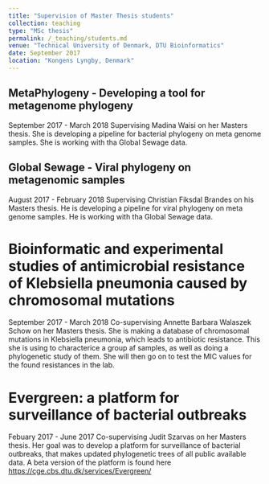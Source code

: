 ```yaml
---
title: "Supervision of Master Thesis students"
collection: teaching
type: "MSc thesis"
permalink: /_teaching/students.md
venue: "Technical University of Denmark, DTU Bioinformatics"
date: September 2017
location: "Kongens Lyngby, Denmark"
---
```


MetaPhylogeny - Developing a tool for metagenome phylogeny
---
September 2017 - March 2018
Supervising Madina Waisi on her Masters thesis. She is developing a pipeline for bacterial phylogeny on meta genome samples. She is working with tha Global Sewage data.

Global Sewage - Viral phylogeny on metagenomic samples
---
August 2017 - February 2018
Supervising Christian Fiksdal Brandes on his Masters thesis. He is developing a pipeline for viral phylogeny on meta genome samples. He is working with tha Global Sewage data.


Bioinformatic and experimental studies of antimicrobial resistance of Klebsiella pneumonia caused by chromosomal mutations 
======
September 2017 - March 2018
Co-supervising Annette Barbara Walaszek Schow on her Masters thesis. She is making a database of chromosomal mutations in Klebsiella pneumonia, which leads to antibiotic resistance. This she is using to characterice a group af samples, as well as doing a phylogenetic study of them. She will then go on to test the MIC values for the found resistances in the lab.

Evergreen: a platform for surveillance of bacterial outbreaks
======
Febuary 2017 - June 2017
Co-supervising Judit Szarvas on her Masters thesis. Her goal was to develop a platform for surveillance of bacterial outbreaks, that makes updated phylogenetic trees of all public available data. A beta version of the platform is found here https://cge.cbs.dtu.dk/services/Evergreen/

